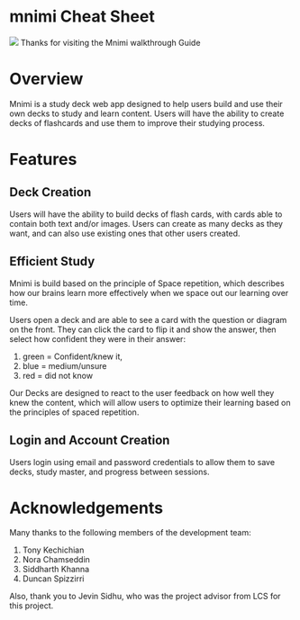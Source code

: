 # mnimi Cheat Sheet
![](https://imgur.com/qP9LFR6)
Thanks for visiting the Mnimi walkthrough Guide

# Overview

Mnimi is a study deck web app designed to help users build and use their own decks to 
study and learn content. Users will have the ability to create decks of flashcards
and use them to improve their studying process.






# Features

## Deck Creation
Users will have the ability to build decks of flash cards, with cards able to contain
both text and/or images. Users can create as many decks as they want, and can also use
existing ones that other users created.

## Efficient Study
Mnimi is build based on the principle of Space repetition, which describes how our 
brains learn more effectively when we space out our learning over time.

Users open a deck and are able to see a card with the question or diagram on the front.
They can click the card to flip it and show the answer, then select how confident they
were in their answer:
1. green = Confident/knew it, 
2. blue = medium/unsure
3. red = did not know

Our Decks are designed to react to the user feedback on how well they knew the content,
which will allow users to optimize their learning based on the principles of spaced 
repetition. 

## Login and Account Creation
Users login using email and password credentials to allow them to save decks, study master,
and progress between sessions.

# Acknowledgements

Many thanks to the following members of the development team:

1. Tony Kechichian
2. Nora Chamseddin
3. Siddharth Khanna
4. Duncan Spizzirri

Also, thank you to Jevin Sidhu, who was the project advisor from LCS for this project.